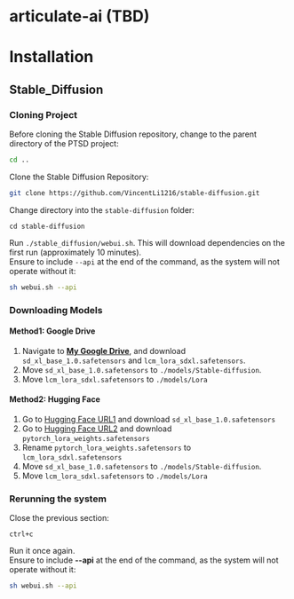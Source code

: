 # articulate-ai (TBD)

# Installation
## Stable_Diffusion
### Cloning Project
Before cloning the Stable Diffusion repository, change to the parent directory of the PTSD project:
```sh
cd ..
```

Clone the Stable Diffusion Repository:
```sh
git clone https://github.com/VincentLi1216/stable-diffusion.git
```

Change directory into the `stable-diffusion` folder:
```
cd stable-diffusion
```

Run `./stable_diffusion/webui.sh`. This will download dependencies on the first run (approximately 10 minutes).   
Ensure to include `--api` at the end of the command, as the system will not operate without it:
```sh
sh webui.sh --api
```

### Downloading Models
#### Method1: Google Drive
1. Navigate to **[My Google Drive](https://drive.google.com/drive/u/0/folders/1sGHcNInrKNdsd3m_XNn9Q8Zveya1S7uS)**, and download `sd_xl_base_1.0.safetensors` and `lcm_lora_sdxl.safetensors`.
2. Move `sd_xl_base_1.0.safetensors` to `./models/Stable-diffusion`.
3. Move `lcm_lora_sdxl.safetensors` to `./models/Lora`
#### Method2: Hugging Face
1. Go to [Hugging Face URL1](https://huggingface.co/stabilityai/stable-diffusion-xl-base-1.0/tree/main) and download `sd_xl_base_1.0.safetensors`
2. Go to [Hugging Face URL2](https://huggingface.co/latent-consistency/lcm-lora-sdxl/blob/main/pytorch_lora_weights.safetensors) and download `pytorch_lora_weights.safetensors`
3. Rename `pytorch_lora_weights.safetensors` to `lcm_lora_sdxl.safetensors`
4. Move `sd_xl_base_1.0.safetensors` to `./models/Stable-diffusion`.
5. Move `lcm_lora_sdxl.safetensors` to `./models/Lora`

### Rerunning the system
Close the previous section:
```
ctrl+c
```

Run it once again.  
Ensure to include **--api** at the end of the command, as the system will not operate without it:
```sh
sh webui.sh --api
```

